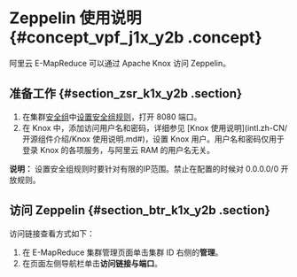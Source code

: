 # Zeppelin 使用说明 {#concept_vpf_j1x_y2b .concept}

阿里云 E-MapReduce 可以通过 Apache Knox 访问 Zeppelin。

## 准备工作 {#section_zsr_k1x_y2b .section}

1.  在集群[安全组](../../../../intl.zh-CN/集群规划与配置/集群配置/安全组.md#)中[设置安全组规则](../../../../intl.zh-CN/安全/安全组/添加安全组规则.md#)，打开 8080 端口。
2.  在 Knox 中，添加访问用户名和密码，详细参见 [Knox 使用说明](intl.zh-CN/开源组件介绍/Knox 使用说明.md#)，设置 Knox 用户。用户名和密码仅用于登录 Knox 的各项服务，与阿里云 RAM 的用户名无关。

**说明：** 设置安全组规则时要针对有限的IP范围。禁止在配置的时候对 0.0.0.0/0 开放规则。

## 访问 Zeppelin {#section_btr_k1x_y2b .section}

访问链接查看方式如下：

1.  在 E-MapReduce 集群管理页面单击集群 ID 右侧的**管理**。
2.  在页面左侧导航栏单击**访问链接与端口**。

